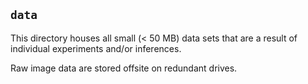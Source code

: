## `data`

This directory houses all small (< 50 MB) data sets that are a result of
individual experiments and/or inferences. 

Raw image data are stored offsite on redundant drives. 
